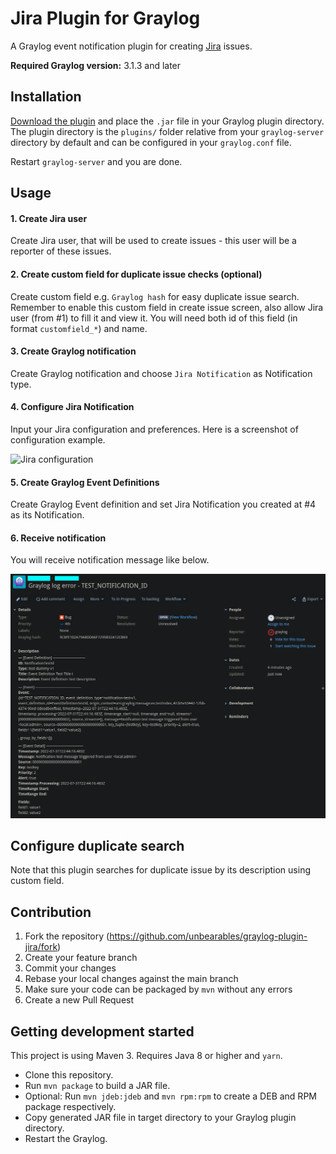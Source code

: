 # Jira Plugin for Graylog

A Graylog event notification plugin for creating [Jira](https://www.atlassian.com/software/jira) issues.

**Required Graylog version:** 3.1.3 and later

Installation
------------

[Download the plugin](https://github.com/unbearables/graylog-plugin-jira/releases)
and place the `.jar` file in your Graylog plugin directory. The plugin directory
is the `plugins/` folder relative from your `graylog-server` directory by default
and can be configured in your `graylog.conf` file.

Restart `graylog-server` and you are done.

Usage
-----

#### 1. Create Jira user
Create Jira user, that will be used to create issues - this user will be a reporter of these issues.

#### 2. Create custom field for duplicate issue checks (optional)
Create custom field e.g. `Graylog hash` for easy duplicate issue search.
Remember to enable this custom field in create issue screen, also allow Jira user (from #1) to fill it and view it.
You will need both id of this field (in format `customfield_*`) and name.

#### 3. Create Graylog notification
Create Graylog notification and choose `Jira Notification` as Notification type.

#### 4. Configure Jira Notification
Input your Jira configuration and preferences. Here is a screenshot of configuration example.

![Jira configuration](https://github.com/unbearables/graylog-plugin-jira/blob/main/img/configuration.png)

#### 5. Create Graylog Event Definitions
Create Graylog Event definition and set Jira Notification you created at #4 as its Notification.

#### 6. Receive notification
You will receive notification message like below.

![Jira notification issue](https://github.com/unbearables/graylog-plugin-jira/blob/main/img/example_issue.png)

Configure duplicate search
--------------------------

Note that this plugin searches for duplicate issue by its description using custom field.

Contribution
------------

1. Fork the repository (https://github.com/unbearables/graylog-plugin-jira/fork)
2. Create your feature branch
3. Commit your changes
4. Rebase your local changes against the main branch
5. Make sure your code can be packaged by `mvn` without any errors
6. Create a new Pull Request

Getting development started
---------------------------

This project is using Maven 3. Requires Java 8 or higher and `yarn`.

* Clone this repository.
* Run `mvn package` to build a JAR file.
* Optional: Run `mvn jdeb:jdeb` and `mvn rpm:rpm` to create a DEB and RPM package respectively.
* Copy generated JAR file in target directory to your Graylog plugin directory.
* Restart the Graylog.
